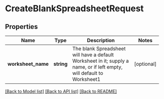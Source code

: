 # CreateBlankSpreadsheetRequest

## Properties
Name | Type | Description | Notes
------------ | ------------- | ------------- | -------------
**worksheet_name** | **string** | The blank Spreadsheet will have a default Worksheet in it; supply a name, or if left empty, will default to Worksheet1 | [optional] 

[[Back to Model list]](../README.md#documentation-for-models) [[Back to API list]](../README.md#documentation-for-api-endpoints) [[Back to README]](../README.md)


